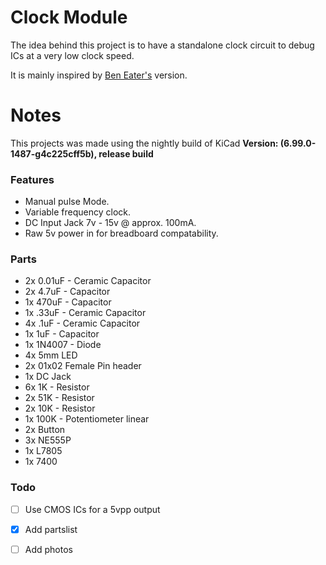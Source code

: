 # Clock Module

The idea behind this project is to have a standalone clock circuit to debug ICs at a very low clock speed.

It is mainly inspired by [Ben Eater's](https://eater.net/8bit/clock) version.

# Notes
This projects was made using the nightly build of KiCad
**Version: (6.99.0-1487-g4c225cff5b), release build**


### Features
- Manual pulse Mode.
- Variable frequency clock.
- DC Input Jack 7v - 15v @ approx. 100mA.
- Raw 5v power in for breadboard compatability.

### Parts
- 2x 0.01uF - Ceramic Capacitor
- 2x 4.7uF - Capacitor
- 1x 470uF - Capacitor
- 1x .33uF - Ceramic Capacitor
- 4x .1uF - Ceramic Capacitor
- 1x 1uF - Capacitor
- 1x 1N4007 - Diode
- 4x 5mm LED
- 2x 01x02 Female Pin header
- 1x DC Jack
- 6x 1K - Resistor
- 2x 51K - Resistor
- 2x 10K - Resistor
- 1x 100K - Potentiometer linear
- 2x Button
- 3x NE555P
- 1x L7805
- 1x 7400


### Todo
- [ ] Use CMOS ICs for a 5vpp output
- [x] Add partslist
- [ ] Add photos

